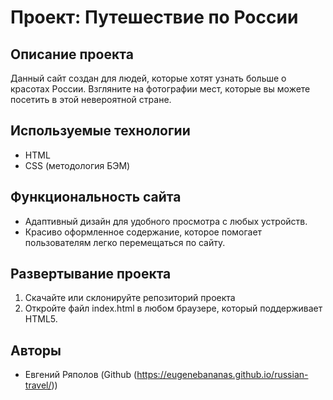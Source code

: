 # Проект: Путешествие по России

## Описание проекта

Данный сайт создан для людей, которые хотят узнать больше о красотах России. Взгляните на фотографии мест, которые вы можете посетить в этой невероятной стране.

## Используемые технологии

- HTML
- CSS (методология БЭМ)

## Функциональность сайта

- Адаптивный дизайн для удобного просмотра с любых устройств.
- Красиво оформленное содержание, которое помогает пользователям легко перемещаться по сайту.

## Развертывание проекта

1. Скачайте или склонируйте репозиторий проекта
2. Откройте файл index.html в любом браузере, который поддерживает HTML5.

## Авторы

- Евгений Ряполов (Github (https://eugenebananas.github.io/russian-travel/))

